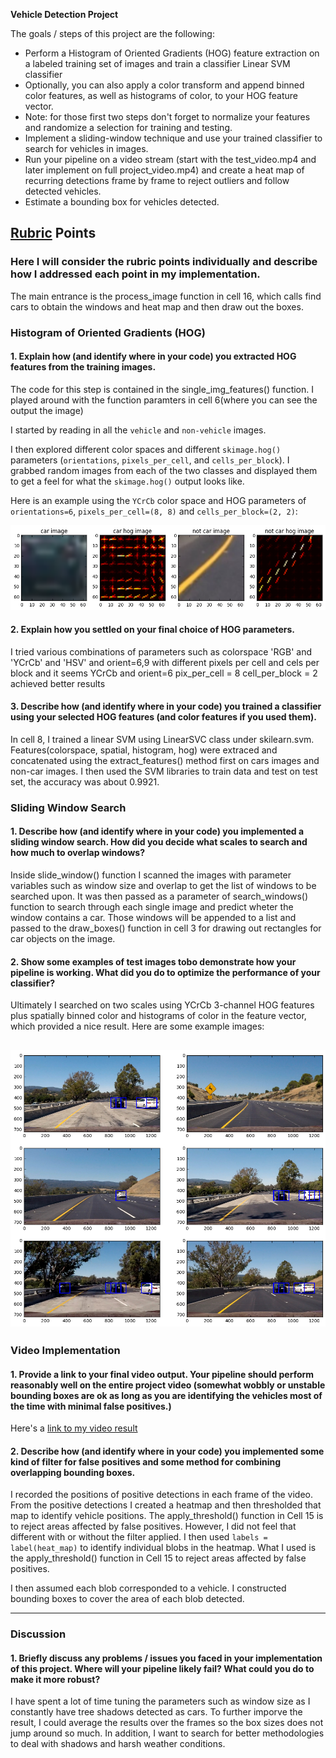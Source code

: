 

**Vehicle Detection Project**

The goals / steps of this project are the following:

* Perform a Histogram of Oriented Gradients (HOG) feature extraction on a labeled training set of images and train a classifier Linear SVM classifier
* Optionally, you can also apply a color transform and append binned color features, as well as histograms of color, to your HOG feature vector. 
* Note: for those first two steps don't forget to normalize your features and randomize a selection for training and testing.
* Implement a sliding-window technique and use your trained classifier to search for vehicles in images.
* Run your pipeline on a video stream (start with the test_video.mp4 and later implement on full project_video.mp4) and create a heat map of recurring detections frame by frame to reject outliers and follow detected vehicles.
* Estimate a bounding box for vehicles detected.

[//]: # (Image References)
[image1]: ./output_images/carvsnotcarshogycrcb.png
[image2]: ./examples/HOG_example.jpg
[image3]: ./examples/sliding_windows.jpg
[image4]: ./output_images/pipelinebox.png
[image5]: ./output_images/boxandheat.png
[image6]: ./examples/labels_map.png
[image7]: ./output_images/pipelinebox.png
[video1]: ./project_video.mp4

## [Rubric](https://review.udacity.com/#!/rubrics/513/view) Points
### Here I will consider the rubric points individually and describe how I addressed each point in my implementation.  

The main entrance is the process_image function in cell 16, which calls find cars to obtain the windows and heat map and then draw out the boxes.


### Histogram of Oriented Gradients (HOG)

#### 1. Explain how (and identify where in your code) you extracted HOG features from the training images.

The code for this step is contained in the single_img_features() function.  I played around with the function paramters in cell 6(where you can see the output the image)

I started by reading in all the `vehicle` and `non-vehicle` images. 

I then explored different color spaces and different `skimage.hog()` parameters (`orientations`, `pixels_per_cell`, and `cells_per_block`).  I grabbed random images from each of the two classes and displayed them to get a feel for what the `skimage.hog()` output looks like.

Here is an example using the `YCrCb` color space and HOG parameters of `orientations=6`, `pixels_per_cell=(8, 8)` and `cells_per_block=(2, 2)`:


![alt text][image1]

#### 2. Explain how you settled on your final choice of HOG parameters.

I tried various combinations of parameters such as colorspace 'RGB' and 'YCrCb' and 'HSV' and orient=6,9 with different pixels per cell and cels per block and it seems YCrCb and orient=6 pix_per_cell = 8 cell_per_block = 2 achieved better results

#### 3. Describe how (and identify where in your code) you trained a classifier using your selected HOG features (and color features if you used them).

In cell 8, I trained a linear SVM using LinearSVC class under skilearn.svm.  Features(colorspace, spatial, histogram, hog) were extraced and concatenated using the extract_features() method first on cars images and non-car images. I then used the SVM libraries to train data and test on test set, the accuracy was about 0.9921.

### Sliding Window Search

#### 1. Describe how (and identify where in your code) you implemented a sliding window search.  How did you decide what scales to search and how much to overlap windows?

Inside slide_window() function I scanned the images with parameter variables such as window size and overlap to get the list of windows to be searched upon. It was then passed as a parameter of search_windows() function to search through each single image and predict wheter the window contains a car. Those windows will be appended to a list and passed to the draw_boxes() function in cell 3 for drawing out rectangles for car objects on the image.


#### 2. Show some examples of test images tobo demonstrate how your pipeline is working.  What did you do to optimize the performance of your classifier?

Ultimately I searched on two scales using YCrCb 3-channel HOG features plus spatially binned color and histograms of color in the feature vector, which provided a nice result.  Here are some example images:

![alt text][image4]
---

### Video Implementation

#### 1. Provide a link to your final video output.  Your pipeline should perform reasonably well on the entire project video (somewhat wobbly or unstable bounding boxes are ok as long as you are identifying the vehicles most of the time with minimal false positives.)
Here's a [link to my video result](https://youtu.be/zT4eOspxuqU)


#### 2. Describe how (and identify where in your code) you implemented some kind of filter for false positives and some method for combining overlapping bounding boxes.

I recorded the positions of positive detections in each frame of the video.  From the positive detections I created a heatmap and then thresholded that map to identify vehicle positions. The apply_threshold() function in Cell 15 is to reject areas affected by false positives. However, I did not feel that different with or without the filter applied. I then used `labels = label(heat_map)` to identify individual blobs in the heatmap. What I used is the apply_threshold() function in Cell 15 to reject areas affected by false positives.

I then assumed each blob corresponded to a vehicle.  I constructed bounding boxes to cover the area of each blob detected.  




---

### Discussion

#### 1. Briefly discuss any problems / issues you faced in your implementation of this project.  Where will your pipeline likely fail?  What could you do to make it more robust?

I have spent a lot of time tuning the parameters such as window size as I constantly have tree shadows detected as cars. To further imporve the result, I could average the results over the frames so the box sizes does not jump around so much. In addition, I want to search for better methodologies to deal with shadows and harsh weather conditions.

